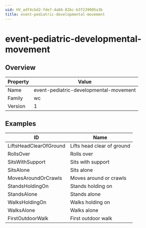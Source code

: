 ```yaml
---
uid: HV_adf4cbd2-fde7-4a66-82bc-b3f239905a3b
title: event-pediatric-developmental-movement
---
```


# event-pediatric-developmental-movement

## Overview

Property|Value
---|--- 
Name|event-pediatric-developmental-movement 
Family|wc 
Version|1

## Examples

ID|Name
---|--- 
LiftsHeadClearOfGround|Lifts head clear of ground 
RollsOver|Rolls over 
SitsWithSupport|Sits with support 
SitsAlone|Sits alone 
MovesAroundOrCrawls|Moves around or crawls 
StandsHoldingOn|Stands holding on 
StandsAlone|Stands alone 
WalksHoldingOn|Walks holding on 
WalksAlone|Walks alone 
FirstOutdoorWalk|First outdoor walk